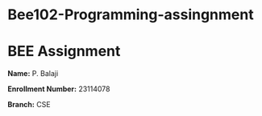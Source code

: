 # Bee102-Programming-assingnment
# BEE Assignment

**Name:** P. Balaji  

**Enrollment Number:** 23114078  

**Branch:** CSE

